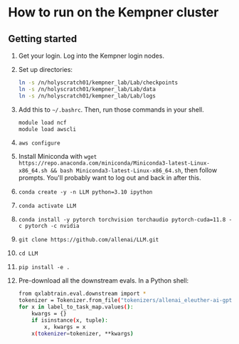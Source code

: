 How to run on the Kempner cluster
===

Getting started
---

1. Get your login. Log into the Kempner login nodes.
2. Set up directories:

   ```bash
   ln -s /n/holyscratch01/kempner_lab/Lab/checkpoints
   ln -s /n/holyscratch01/kempner_lab/Lab/data
   ln -s /n/holyscratch01/kempner_lab/Lab/logs
   ```

3. Add this to `~/.bashrc`. Then, run those commands in your shell.

   ```bash
   module load ncf
   module load awscli
   ```

4. `aws configure`
5. Install Miniconda with `wget https://repo.anaconda.com/miniconda/Miniconda3-latest-Linux-x86_64.sh && bash Miniconda3-latest-Linux-x86_64.sh`, then follow prompts. You'll probably want to log out and back in after this.
6. `conda create -y -n LLM python=3.10 ipython`
7. `conda activate LLM`
8. `conda install -y pytorch torchvision torchaudio pytorch-cuda=11.8 -c pytorch -c nvidia`
9. `git clone https://github.com/allenai/LLM.git`
10. `cd LLM`
11. `pip install -e .`
12. Pre-download all the downstream evals. In a Python shell:

    ```bash
    from qxlabtrain.eval.downstream import *
    tokenizer = Tokenizer.from_file("tokenizers/allenai_eleuther-ai-gpt-neox-20b-pii-special.json")
    for x in label_to_task_map.values():
        kwargs = {}
        if isinstance(x, tuple):
            x, kwargs = x
        x(tokenizer=tokenizer, **kwargs)
    ```
